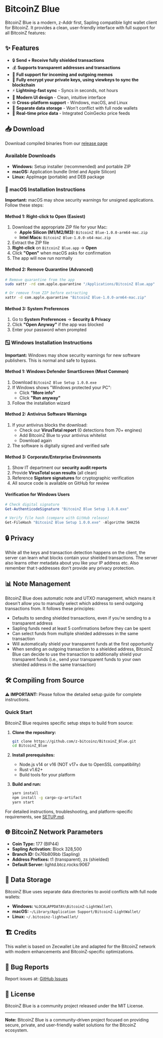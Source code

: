 # BitcoinZ Blue

BitcoinZ Blue is a modern, z-Addr first, Sapling compatible light wallet client for BitcoinZ. It provides a clean, user-friendly interface with full support for all BitcoinZ features:

## ✨ Features

- 🔒 **Send + Receive fully shielded transactions**
- 💰 **Supports transparent addresses and transactions**
- 📝 **Full support for incoming and outgoing memos**
- 🔐 **Fully encrypt your private keys, using viewkeys to sync the blockchain**
- ⚡ **Lightning-fast sync** - Syncs in seconds, not hours
- 🎨 **Modern UI design** - Clean, intuitive interface
- 🌐 **Cross-platform support** - Windows, macOS, and Linux
- 📁 **Separate data storage** - Won't conflict with full node wallets
- 💱 **Real-time price data** - Integrated CoinGecko price feeds

## 📥 Download

Download compiled binaries from our [release page](https://github.com/z-bitcoinz/BitcoinZ_Blue/releases)

### Available Downloads
- **Windows:** Setup installer (recommended) and portable ZIP
- **macOS:** Application bundle (Intel and Apple Silicon)
- **Linux:** AppImage (portable) and DEB package

### 🍎 macOS Installation Instructions

**Important:** macOS may show security warnings for unsigned applications. Follow these steps:

#### **Method 1: Right-click to Open (Easiest)**
1. Download the appropriate ZIP file for your Mac:
   - **Apple Silicon (M1/M2/M3):** `BitcoinZ Blue-1.0.0-arm64-mac.zip`
   - **Intel Macs:** `BitcoinZ Blue-1.0.0-x64-mac.zip`
2. Extract the ZIP file
3. **Right-click** on `BitcoinZ Blue.app` → **Open**
4. Click **"Open"** when macOS asks for confirmation
5. The app will now run normally

#### **Method 2: Remove Quarantine (Advanced)**
```bash
# Remove quarantine from the app
sudo xattr -rd com.apple.quarantine "/Applications/BitcoinZ Blue.app"

# Or remove from ZIP before extracting
xattr -d com.apple.quarantine "BitcoinZ Blue-1.0.0-arm64-mac.zip"
```

#### **Method 3: System Preferences**
1. Go to **System Preferences** → **Security & Privacy**
2. Click **"Open Anyway"** if the app was blocked
3. Enter your password when prompted

### 🪟 Windows Installation Instructions

**Important:** Windows may show security warnings for new software publishers. This is normal and safe to bypass.

#### **Method 1: Windows Defender SmartScreen (Most Common)**
1. Download `BitcoinZ Blue Setup 1.0.0.exe`
2. If Windows shows "Windows protected your PC":
   - Click **"More info"**
   - Click **"Run anyway"**
3. Follow the installation wizard

#### **Method 2: Antivirus Software Warnings**
1. If your antivirus blocks the download:
   - Check our **VirusTotal report** (0 detections from 70+ engines)
   - Add BitcoinZ Blue to your antivirus whitelist
   - Download again
2. The software is digitally signed and verified safe

#### **Method 3: Corporate/Enterprise Environments**
1. Show IT department our **security audit reports**
2. Provide **VirusTotal scan results** (all clean)
3. Reference **Sigstore signatures** for cryptographic verification
4. All source code is available on GitHub for review

#### **Verification for Windows Users**
```powershell
# Check digital signature
Get-AuthenticodeSignature "BitcoinZ Blue Setup 1.0.0.exe"

# Verify file hash (compare with GitHub release)
Get-FileHash "BitcoinZ Blue Setup 1.0.0.exe" -Algorithm SHA256
```

## 🔒 Privacy

While all the keys and transaction detection happens on the client, the server can learn what blocks contain your shielded transactions. The server also learns other metadata about you like your IP address etc. Also remember that t-addresses don't provide any privacy protection.

## 📊 Note Management

BitcoinZ Blue does automatic note and UTXO management, which means it doesn't allow you to manually select which address to send outgoing transactions from. It follows these principles:

- Defaults to sending shielded transactions, even if you're sending to a transparent address
- Sapling funds need at least 5 confirmations before they can be spent
- Can select funds from multiple shielded addresses in the same transaction
- Will automatically shield your transparent funds at the first opportunity
- When sending an outgoing transaction to a shielded address, BitcoinZ Blue can decide to use the transaction to additionally shield your transparent funds (i.e., send your transparent funds to your own shielded address in the same transaction)

## 🛠️ Compiling from Source

⚠️ **IMPORTANT:** Please follow the detailed setup guide for complete instructions.

### Quick Start

BitcoinZ Blue requires specific setup steps to build from source:

1. **Clone the repository:**
   ```bash
   git clone https://github.com/z-bitcoinz/BitcoinZ_Blue.git
   cd BitcoinZ_Blue
   ```

2. **Install prerequisites:**
   - Node.js v14 or v16 (NOT v17+ due to OpenSSL compatibility)
   - Rust v1.62+
   - Build tools for your platform

3. **Build and run:**
   ```bash
   yarn install
   npm install -g cargo-cp-artifact
   yarn start
   ```

For detailed instructions, troubleshooting, and platform-specific requirements, see [SETUP.md](SETUP.md).

## 🌐 BitcoinZ Network Parameters

- **Coin Type:** 177 (BIP44)
- **Sapling Activation:** Block 328,500
- **Branch ID:** 0x76b809bb (Sapling)
- **Address Prefixes:** t1 (transparent), zs (shielded)
- **Default Server:** lightd.btcz.rocks:9067

## 📁 Data Storage

BitcoinZ Blue uses separate data directories to avoid conflicts with full node wallets:

- **Windows:** `%LOCALAPPDATA%\BitcoinZ-LightWallet\`
- **macOS:** `~/Library/Application Support/BitcoinZ-LightWallet/`
- **Linux:** `~/.bitcoinz-lightwallet/`

## 🏗️ Credits

This wallet is based on Zecwallet Lite and adapted for the BitcoinZ network with modern enhancements and BitcoinZ-specific optimizations.

## 🐛 Bug Reports

Report issues at: [GitHub Issues](https://github.com/z-bitcoinz/BitcoinZ_Blue/issues)

## 📄 License

BitcoinZ Blue is a community project released under the MIT License.

---

**Note:** BitcoinZ Blue is a community-driven project focused on providing secure, private, and user-friendly wallet solutions for the BitcoinZ ecosystem.
